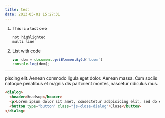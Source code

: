 ```yaml
---
title: test
date: 2013-05-01 15:27:31
---
```


1. This is a test one

    ```
    not highlighted
    multi line
    ```

2. List with code
    ```javascript
    var dom = document.getElementById('boom')
    console.log(dom);
    ```

---

piscing elit. Aenean commodo ligula eget dolor. Aenean massa. Cum sociis natoque penatibus et magnis dis parturient montes, nascetur ridiculus mus.

```html
<dialog>
  <header>Headsup</header>
  <p>Lorem ipsum dolor sit amet, consectetur adipisicing elit, sed do eiusmod tempor incididunt ut labore et dolore magna.</p>
  <button type="button" class="js-close-dialog">Close</button>
</dialog>
```